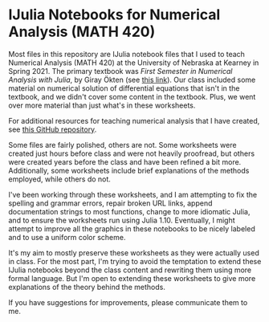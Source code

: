 
# IJulia Notebooks for Numerical Analysis (MATH 420)

Most files in this repository are IJulia notebook files that I used to teach Numerical Analysis (MATH 420) at the University of Nebraska at Kearney in Spring 2021. The primary textbook was _First Semester in Numerical Analysis with Julia_, by Giray Ökten (see [this link](https://open.umn.edu/opentextbooks/textbooks/710)). Our class included some material on numerical solution of differential equations that isn't in the textbook, and we didn't cover some content in the textbook. Plus, we went over more material than just what's in these worksheets.

For additional resources for teaching numerical analysis that I have created, see [this GitHub repository](https://github.com/barton-willis/MATH-420-CYBR-304).

Some files are fairly polished, others are not. Some worksheets were created just hours before class and were not heavily proofread, but others were created years before the class and have been refined a bit more. Additionally, some worksheets include brief explanations of the methods employed, while others do not.

I've been working through these worksheets, and I am attempting to fix the spelling and grammar errors, repair broken URL links, append documentation strings to most functions, change to more idiomatic Julia, and to ensure the worksheets run using Julia 1.10. Eventually, I might attempt to improve all the graphics in these notebooks to be nicely labeled and to use a uniform color scheme.

It's my aim to mostly preserve these worksheets as they were actually used in class. For the most part, I'm trying to avoid the temptation to extend these IJulia notebooks beyond the class content and rewriting them using more formal language. But I'm open to extending these worksheets to give more explanations of the theory behind the methods.

If you have suggestions for improvements, please communicate them to me.

